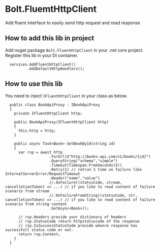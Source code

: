 ﻿# Bolt.FluemtHttpClient

Add fluent interface to easily send http request and read response

## How to add this lib in project

Add nuget package `Bolt.FluentHttpClient` in your .net core project. Register this lib in your DI container.

```
  services.AddFluentHttpClient()
          .AddDefaultHttpHandlers();
```

## How to use this lib

You need to inject `IFluentHttpClient` in your class as below.

```
  public class BookApiProxy : IBookApiProxy
  {
    private IFluentHttpClient http;

    public BookApiProxy(IFluentHttpClient http)
    {
      this.http = http;
    }

    public async Task<Book> GetBookById(string id)
    {
      var rsp = await http
                    .ForUrl($"http://books-api.com/v1/books/{id}")
                    .QueryString("schema","simple")
                    .Timeout(Timespan.FromSeconds(5))
                    .Retry(1) // retrun 1 time on failure like InternalServerError/RequestTimeout
                    .Header("name","value")
                    //.OnFailure((statsuCode, stream, cancelletionToken) => ...) // if you like to read content of failure scenario from stream
                    //.OnFailureFromString((statsuCode, str, cancelletionToken) => ...) // if you like to read content of failure scenario from string content
                    .GetAsync<Book>();

      // rsp.Headers provide your dictionary of headers
      // rsp.StatusCode return httpstatuscode of the response
      // rsp.IsSuccessStatusCode provide whenre response has successfull status code or not.
      return rsp.Content;
    }
  }
```
